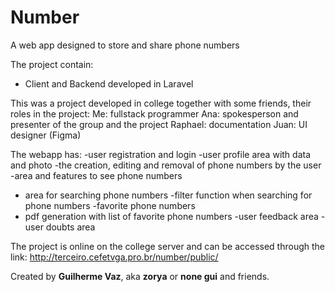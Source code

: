 # Number

A web app designed to store and share phone numbers

The project contain:
- Client and Backend developed in Laravel

This was a project developed in college together with some friends, their roles in the project:
Me: fullstack programmer
Ana: spokesperson and presenter of the group and the project
Raphael: documentation
Juan: UI designer (Figma)

The webapp has:
-user registration and login
-user profile area with data and photo
-the creation, editing and removal of phone numbers by the user
-area and features to see phone numbers
- area for searching phone numbers
-filter function when searching for phone numbers
-favorite phone numbers
- pdf generation with list of favorite phone numbers
-user feedback area 
-user doubts area 

The project is online on the college server and can be accessed through the link: http://terceiro.cefetvga.pro.br/number/public/

Created by **Guilherme Vaz**, aka **zorya** or **none gui** and friends.
